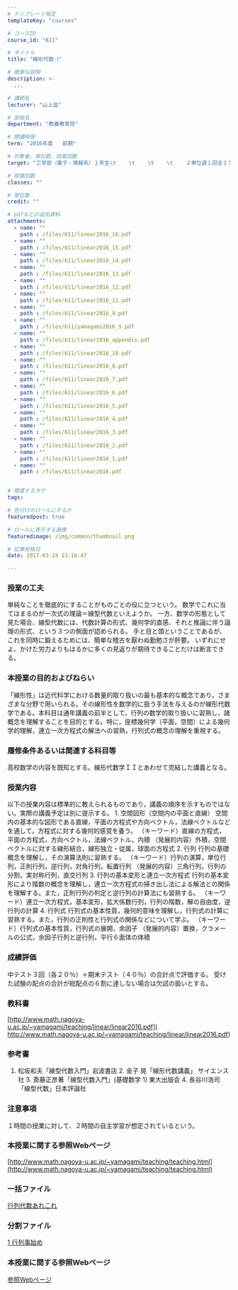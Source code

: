 ```yaml
---
# テンプレート指定
templateKey: "courses"

# コースID
course_id: "611"

# タイトル
title: "線形代数-Ⅰ"

# 簡単な説明
description: >-
  ...

# 講師名
lecturer: "山上滋"

# 部局名
department: "教養教育院"

# 開講時限
term: "2016年度	前期"

# 対象者、単位数、授業回数
target: "工学部（電子・情報系）１年生\t    \t    \t    \t    ２単位週１回全１５回"

# 授業回数
classes: ""

# 単位数
credit: ""

# pdfなどの追加資料
attachments: 
  - name: "" 
    path : /files/611/linear2016_16.pdf
  - name: "" 
    path : /files/611/linear2016_15.pdf
  - name: "" 
    path : /files/611/linear2016_14.pdf
  - name: "" 
    path : /files/611/linear2016_13.pdf
  - name: "" 
    path : /files/611/linear2016_12.pdf
  - name: "" 
    path : /files/611/linear2016_11.pdf
  - name: "" 
    path : /files/611/linear2016_9.pdf
  - name: "" 
    path : /files/611/yamagami2016_9.pdf
  - name: "" 
    path : /files/611/linear2016_appendix.pdf
  - name: "" 
    path : /files/611/linear2016_10.pdf
  - name: "" 
    path : /files/611/linear2016_8.pdf
  - name: "" 
    path : /files/611/linear2016_7.pdf
  - name: "" 
    path : /files/611/linear2016_6.pdf
  - name: "" 
    path : /files/611/linear2016_5.pdf
  - name: "" 
    path : /files/611/linear2016_4.pdf
  - name: "" 
    path : /files/611/linear2016_3.pdf
  - name: "" 
    path : /files/611/linear2016_2.pdf
  - name: "" 
    path : /files/611/linear2016_1.pdf
  - name: "" 
    path : /files/611/linear2016.pdf


# 関連するタグ
tags:

# 色付けのロールにするか
featuredpost: true

# ロールに表示する画像
featuredimage: /img/common/thumbnail.png

# 記事投稿日
date: 2017-03-24 13:16:47

---
```


  
### 授業の工夫  
単純なことを徹底的にすることがものごとの役に立つという。 数学でこれに当てはまるのが一次式の理論＝線型代数といえようか。 一方、数学の形態として見た場合、線型代数には、代数計算の形式、幾何学的直感、それと推論に伴う論理の形式、という３つの側面が認められる。 手と目と頭ということであるが、これを同時に鍛えるためには、簡単な稽古を厭わぬ勤勉さが肝要。 いずれにせよ、かけた労力よりもはるかに多くの見返りが期待できることだけは断言できる。

  
### 本授業の目的およびねらい  
「線形性」は近代科学における数量的取り扱いの最も基本的な概念であり，さまざまな分野で用いられる。その線形性を数学的に扱う手法を与えるのが線形代数学である。本科目は通年講義の前半として，行列の数学的取り扱いに習熟し，諸概念を理解することを目的とする。特に，座標幾何学（平面，空間）による幾何学的理解，連立一次方程式の解法への習熟，行列式の概念の理解を重視する。  
### 履修条件あるいは関連する科目等  
高校数学の内容を既知とする。線形代数学ＩＩとあわせて完結した講義となる。  
### 授業内容  
以下の授業内容は標準的に教えられるものであり，講義の順序を示すものではない。実際の講義予定は別に提示する。 1. 空間図形（空間内の平面と直線） 空間内の基本的な図形である直線，平面の方程式や方向ベクトル，法線ベクトルなどを通して，方程式に対する幾何的感覚を養う。 （キーワード）直線の方程式，平面の方程式，方向ベクトル，法線ベクトル，内積 （発展的内容）外積，空間ベクトルに対する線形結合，線形独立・従属，球面の方程式 2. 行列 行列の基礎概念を理解し，その演算法則に習熟する。 （キーワード）行列の演算，単位行列，正則行列，逆行列，対角行列，転置行列 （発展的内容）三角行列，行列の分割，実対称行列，直交行列 3. 行列の基本変形と連立一次方程式 行列の基本変形により階数の概念を理解し，連立一次方程式の掃き出し法による解法との関係を理解する。また，正則行列の判定と逆行列の計算法にも習熟する。 （キーワード）連立一次方程式，基本変形，拡大係数行列，行列の階数，解の自由度，逆行列の計算 4. 行列式 行列式の基本性質，幾何的意味を理解し，行列式の計算に習熟する。また，行列の正則性と行列式の関係などについて学ぶ。 （キーワード）行列式の基本性質，行列式の展開，余因子 （発展的内容）置換，クラメールの公式，余因子行列と逆行列，平行６面体の体積  
### 成績評価  
中テスト３回（各２０％）＋期末テスト（４０％）の合計点で評価する。 受けた試験の配点の合計が総配点の６割に達しない場合は欠試の扱いとする。  
### 教科書  
[http://www.math.nagoya-u.ac.jp/~yamagami/teaching/linear/linear2016.pdf]( http://www.math.nagoya-u.ac.jp/~yamagami/teaching/linear/linear2016.pdf)  
### 参考書  
1. 松坂和夫「線型代数入門」岩波書店 2. 金子 晃「線形代数講義」 サイエンス社 3. 斎藤正彦著「線型代数入門」(基礎数学 1) 東大出版会 4. 長谷川浩司「線型代数」日本評論社  
### 注意事項  
１時間の授業に対して、２時間の自主学習が想定されているという。  
### 本授業に関する参照Webぺージ  
[http://www.math.nagoya-u.ac.jp/~yamagami/teaching/teaching.html](http://www.math.nagoya-u.ac.jp/~yamagami/teaching/teaching.html)

  
### 一括ファイル  

[行列代数あれこれ](/files/611/linear2016.pdf) 
### 分割ファイル  

[1 行列事始め](/files/611/linear2016_1.pdf) 


  
### 本授業に関する参照Webページ  
[参照Webページ](http://www.math.nagoya-u.ac.jp/~yamagami/teaching/teaching.html)